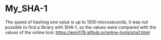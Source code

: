 # My_SHA-1
The speed of hashing one value is up to 1500 microseconds, it was not possible to find a library with SHA-1, so the values ​​were compared with the values ​​of the online tool: https://emn178.github.io/online-tools/sha1.html
